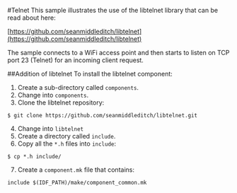 #Telnet
This sample illustrates the use of the libtelnet library that can be
read about here:

[https://github.com/seanmiddleditch/libtelnet](https://github.com/seanmiddleditch/libtelnet)

The sample connects to a WiFi access point and then starts to listen on
TCP port 23 (Telnet) for an incoming client request.

##Addition of libtelnet
To install the libtelnet component:
1. Create a sub-directory called `components`.
2. Change into `components`.
3. Clone the libtelnet repository:
```
$ git clone https://github.com/seanmiddleditch/libtelnet.git
```
4. Change into `libtelnet`
5. Create a directory called `include`.
6. Copy all the `*.h` files into `include`:
```
$ cp *.h include/
```
7. Create a `component.mk` file that contains:
```
include $(IDF_PATH)/make/component_common.mk
```